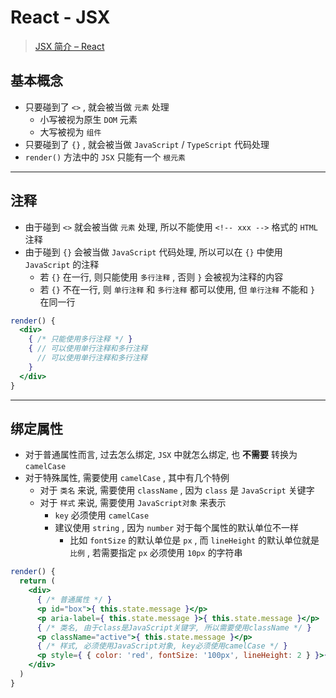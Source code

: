 # React - JSX



> [JSX 简介 – React](https://zh-hans.reactjs.org/docs/introducing-jsx.html)



## 基本概念

- 只要碰到了 `<>` , 就会被当做 `元素` 处理
  - 小写被视为原生 `DOM` 元素
  - 大写被视为 `组件`
- 只要碰到了 `{}` , 就会被当做 `JavaScript` / `TypeScript` 代码处理
- `render()` 方法中的 `JSX` 只能有一个 `根元素`

---

## 注释

- 由于碰到 `<>` 就会被当做 `元素` 处理, 所以不能使用 `<!-- xxx -->` 格式的 `HTML` 注释
- 由于碰到 `{}` 会被当做 `JavaScript` 代码处理, 所以可以在 `{}` 中使用 `JavaScript` 的注释
  - 若 `{}` 在一行, 则只能使用 `多行注释` , 否则 `}` 会被视为注释的内容
  - 若 `{}` 不在一行, 则 `单行注释` 和 `多行注释` 都可以使用, 但 `单行注释` 不能和 `}` 在同一行

```jsx
render() {
  <div>
  	{ /* 只能使用多行注释 */ }
    { // 可以使用单行注释和多行注释
      // 可以使用单行注释和多行注释
    }
  </div>
}
```

---

## 绑定属性

- 对于普通属性而言, 过去怎么绑定, `JSX` 中就怎么绑定, 也 **不需要** 转换为 `camelCase`
- 对于特殊属性, 需要使用 `camelCase` , 其中有几个特例
  - 对于 `类名` 来说, 需要使用 `className` , 因为 `class` 是 `JavaScript` 关键字
  - 对于 `样式` 来说, 需要使用 `JavaScript对象` 来表示
    - `key` 必须使用 `camelCase`
    - 建议使用 `string` , 因为 `number` 对于每个属性的默认单位不一样
      - 比如 `fontSize` 的默认单位是 `px` , 而 `lineHeight` 的默认单位就是 `比例` , 若需要指定 `px` 必须使用 `10px` 的字符串

```jsx
render() {
  return (
    <div>
      { /* 普通属性 */ }
      <p id="box">{ this.state.message }</p>
      <p aria-label={ this.state.message }>{ this.state.message }</p>
      { /* 类名, 由于class是JavaScript关键字, 所以需要使用className */ }
      <p className="active">{ this.state.message }</p>
      { /* 样式, 必须使用JavaScript对象, key必须使用camelCase */ }
      <p style={ { color: 'red', fontSize: '100px', lineHeight: 2 } }>{ this.state.message }</p>
    </div>
  )
}
```



































































